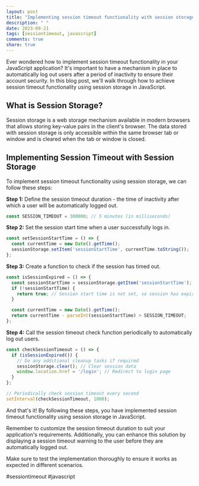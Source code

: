 ```yaml
---
layout: post
title: "Implementing session timeout functionality with session storage in JavaScript"
description: " "
date: 2023-09-21
tags: [sessiontimeout, javascript]
comments: true
share: true
---
```


Ever wondered how to implement session timeout functionality in your JavaScript application? It's important to have a mechanism in place to automatically log out users after a period of inactivity to ensure their account security. In this blog post, we'll walk through how to achieve session timeout functionality using session storage in JavaScript.

## What is Session Storage?

Session storage is a web storage mechanism available in modern browsers that allows storing key-value pairs in the client's browser. The data stored with session storage is only accessible within the same browser tab or window and is cleared when the tab or window is closed.

## Implementing Session Timeout with Session Storage

To implement session timeout functionality using session storage, we can follow these steps:

**Step 1:** Define the session timeout duration - the time of inactivity after which a user will be automatically logged out.

```javascript
const SESSION_TIMEOUT = 300000; // 5 minutes (in milliseconds)
```

**Step 2:** Set the session start time when a user successfully logs in.

```javascript
const setSessionStartTime = () => {
  const currentTime = new Date().getTime();
  sessionStorage.setItem('sessionStartTime', currentTime.toString());
};
```

**Step 3:** Create a function to check if the session has timed out.

```javascript
const isSessionExpired = () => {
  const sessionStartTime = sessionStorage.getItem('sessionStartTime');
  if (!sessionStartTime) {
    return true; // Session start time is not set, so session has expired
  }

  const currentTime = new Date().getTime();
  return currentTime - parseInt(sessionStartTime) > SESSION_TIMEOUT;
};
```

**Step 4:** Call the session timeout check function periodically to automatically log out users.

```javascript
const checkSessionTimeout = () => {
  if (isSessionExpired()) {
    // Do any additional cleanup tasks if required
    sessionStorage.clear(); // Clear session data
    window.location.href = '/login'; // Redirect to login page
  }
};

// Periodically check session timeout every second
setInterval(checkSessionTimeout, 1000);
```

And that's it! By following these steps, you have implemented session timeout functionality using session storage in JavaScript.

Remember to customize the session timeout duration to suit your application's requirements. Additionally, you can enhance this solution by displaying a session timeout warning to the user before they are automatically logged out.

Make sure to test the implementation thoroughly to ensure it works as expected in different scenarios.

#sessiontimeout #javascript